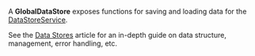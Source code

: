 A **GlobalDataStore** exposes functions for saving and loading data for the [DataStoreService](https://developer.roblox.com/en-us/api-reference/class/DataStoreService).

See the [Data Stores](https://developer.roblox.com/en-us/articles/data-store) article for an in-depth guide on data structure, management, error handling, etc.